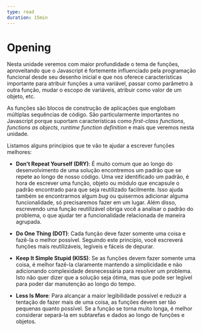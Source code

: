 ```yaml
---
type: read
duration: 15min
---
```


# Opening

Nesta unidade veremos com maior profundidade o tema de funções, aproveitando que
o Javascript é fortemente influenciado pela programação funcional desde seu
desenho inicial e que nos oferece características importante para atribuir
funções a uma variável, passar como parâmetro à outra função, mudar o escopo de
variáveis, atribuir como valor de um objeto, etc.

As funções são blocos de construção de aplicações que englobam múltiplas
sequências de código. São particularmente importantes no Javascript porque
suportam características como _first-class functions_, _functions as objects_,
_runtime function definition_ e mais que veremos nesta unidade.

Listamos alguns princípios que te vão te ajudar a escrever funções melhores:

* **Don't Repeat Yourself (DRY)**: É muito comum que ao longo do desenvolvimento
  de uma solução encontremos um padrão que se repete ao longo de nosso código.
  Uma vez identificado um padrão, é hora de escrever uma função, objeto ou
  módulo que encapsule o padrão encontrado para que seja reutilizado facilmente.
  Isso ajuda também se encontrarmos algum _bug_ ou quisermos adicionar alguma
  funcionalidade, só precisaremos fazer em um lugar. Além disso, escrevendo uma
  função reutilizável obriga você a analisar o padrão do problema, o que ajudar
  ter a funcionalidade relacionada de maneira agrupada.

* **Do One Thing (DOT)**: Cada função deve fazer somente uma coisa e fazê-la o
  melhor possível. Seguindo este princípio, você escreverá funções mais
  reutilizáveis, legíveis e fáceis de depurar.

* **Keep It Simple Stupid (KISS)**: Se as funções devem fazer somente uma coisa,
  é melhor fazê-la claramente mantendo a simplicidade e não adicionando
  complexidade desnecessária para resolver um problema. Isto não quer dizer que
  a solução seja ótima, mas que pode ser legível para poder dar manutenção ao
  longo do tempo.

* **Less Is More**: Para alcançar a maior legibilidade possível e reduzir a
  tentação de fazer mais de uma coisa, as funções devem ser tão pequenas quanto
  possível. Se a função se torna muito longa, é melhor considerar separá-la em
  subtarefas e dados ao longo de funções e objetos.
